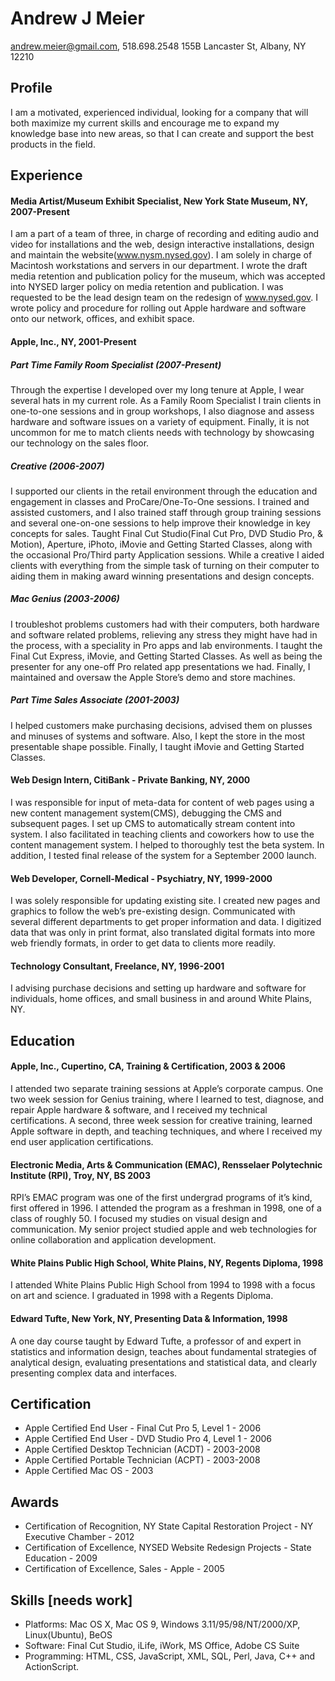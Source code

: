 # Andrew J Meier
andrew.meier@gmail.com, 518.698.2548
155B Lancaster St, Albany, NY 12210

## Profile
I am a motivated, experienced individual, looking for a company that will both maximize my current skills and encourage me to expand my knowledge base into new areas, so that I can create and support the best products in the field.

## Experience

#### Media Artist/Museum Exhibit Specialist, New York State Museum, NY, 2007-Present
I am a part of a team of three, in charge of recording and editing audio and video for installations and the web, design interactive installations, design and maintain the website(www.nysm.nysed.gov). I am solely in charge of Macintosh workstations and servers in our department. I wrote the draft media retention and publication policy for the museum, which was accepted into NYSED larger policy on media retention and publication. I was requested to be the lead design team on the redesign of www.nysed.gov. I wrote policy and procedure for rolling out Apple hardware and software onto our network, offices, and exhibit space.

#### Apple, Inc., NY, 2001-Present
##### Part Time Family Room Specialist (2007-Present)
Through the expertise I developed over my long tenure at Apple, I wear several hats in my current role. As a Family Room Specialist I train clients in one-to-one sessions and in group workshops, I also diagnose and assess hardware and software issues on a variety of equipment. Finally, it is not uncommon for me to match clients needs with technology by showcasing our technology on the sales floor.

##### Creative (2006-2007)
I supported our clients in the retail environment through the education and engagement in classes and ProCare/One-To-One sessions. I trained and assisted customers, and I also trained staff through group training sessions and several one-on-one sessions to help improve their knowledge in key concepts for sales. Taught Final Cut Studio(Final Cut Pro, DVD Studio Pro, & Motion), Aperture, iPhoto, iMovie and Getting Started Classes, along with the occasional Pro/Third party Application sessions.  While a creative I aided clients with everything from the simple task of turning on their computer to aiding them in making award winning presentations and design concepts.

##### Mac Genius (2003-2006)
I troubleshot problems customers had with their computers, both hardware and software related problems, relieving any stress they might have had in the process, with a speciality in Pro apps and lab environments. I taught the Final Cut Express, iMovie, and Getting Started Classes. As well as being the presenter for any one-off Pro related app presentations we had.  Finally, I maintained and oversaw the Apple Store’s demo and store machines.

##### Part Time Sales Associate (2001-2003)
I helped customers make purchasing decisions, advised them on plusses and minuses of systems and software. Also, I kept the store in the most presentable shape possible. Finally, I taught iMovie and Getting Started Classes.

#### Web Design Intern, CitiBank - Private Banking, NY, 2000
I was responsible for input of meta-data for content of web pages using a new content management system(CMS), debugging the CMS and subsequent pages. I set up CMS to automatically stream content into system. I also facilitated in teaching clients and coworkers how to use the content management system. I helped to thoroughly test the beta system. In addition, I tested final release of the system for a September 2000 launch.

#### Web Developer, Cornell-Medical - Psychiatry, NY, 1999-2000
I was solely responsible for updating existing site. I created new pages and graphics to follow the web’s pre-existing design. Communicated with several different departments to get proper information and data. I digitized data that was only in print format, also translated digital formats into more web friendly formats, in order to get data to clients more readily.

#### Technology Consultant, Freelance, NY, 1996-2001
I advising purchase decisions and setting up hardware and software for individuals, home offices, and small business in and around White Plains, NY.

## Education

#### Apple, Inc., Cupertino, CA, Training & Certification, 2003 & 2006
I attended two separate training sessions at Apple’s corporate campus. One two week session for Genius training, where I learned to test, diagnose, and repair Apple hardware & software, and I received my technical certifications. A second, three week session for creative training, learned Apple software in depth, and teaching techniques, and where I received my end user  application certifications.

#### Electronic Media, Arts & Communication (EMAC), Rensselaer Polytechnic Institute (RPI), Troy, NY, BS 2003
RPI’s EMAC program was one of the first undergrad programs of it’s kind, first offered in 1996. I attended the program as a freshman in 1998, one of a class of roughly 50. I focused my studies on visual design and communication. My senior project studied apple and web technologies for online collaboration and application development.

#### White Plains Public High School, White Plains, NY, Regents Diploma, 1998
I attended White Plains Public High School from 1994 to 1998 with a focus on art and science. I graduated in 1998 with a Regents Diploma.

#### Edward Tufte, New York, NY, Presenting Data & Information, 1998
A one day course taught by Edward Tufte, a professor of and expert in statistics and information design, teaches about fundamental strategies of analytical design, evaluating presentations and statistical data, and clearly presenting complex data and interfaces.

## Certification
* Apple Certified End User - Final Cut Pro 5, Level 1 - 2006
* Apple Certified End User - DVD Studio Pro 4, Level 1 - 2006
* Apple Certified Desktop Technician (ACDT) - 2003-2008
* Apple Certified Portable Technician (ACPT) - 2003-2008
* Apple Certified Mac OS - 2003

## Awards
* Certification of Recognition, NY State Capital Restoration Project - NY Executive Chamber - 2012
* Certification of Excellence, NYSED Website Redesign Projects - State Education - 2009
* Certification of Excellence, Sales - Apple - 2005

## Skills [needs work]
* Platforms: Mac OS X, Mac OS 9, Windows 3.11/95/98/NT/2000/XP, Linux(Ubuntu), BeOS
* Software: Final Cut Studio, iLife, iWork, MS Office, Adobe CS Suite
* Programming:  HTML, CSS, JavaScript, XML, SQL, Perl, Java, C++ and ActionScript.